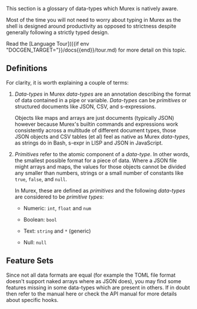 This section is a glossary of data-types which Murex is natively aware.

Most of the time you will not need to worry about typing in Murex as the
shell is designed around productivity as opposed to strictness despite
generally following a strictly typed design.

Read the [Language Tour]({{if env "DOCGEN_TARGET="}}/docs{{end}}/tour.md) for more detail on this topic.

## Definitions

For clarity, it is worth explaining a couple of terms:

1. _Data-types_ in Murex _data-types_ are an annotation describing the format
   of data contained in a pipe or variable. _Data-types_ can be _primitives_ or
   structured documents like JSON, CSV, and s-expressions.

   Objects like maps and arrays are just documents (typically JSON) however
   because Murex's builtin commands and expressions work consistently across a
   multitude of different document types, those JSON objects and CSV tables
   (et al) feel as native as Murex _data-types_, as strings do in Bash, s-expr
   in LISP and JSON in JavaScript.

2. _Primitives_ refer to the atomic component of a _data-type_. In other words,
   the smallest possible format for a piece of data. Where a JSON file might
   arrays and maps, the values for those objects cannot be divided any smaller
   than numbers, strings or a small number of constants like `true`, `false`,
   and `null`.

   In Murex, these are defined as _primitives_ and the following _data-types_
   are considered to be _primitive types_:

   * Numeric: `int`, `float` and `num`
  
   * Boolean: `bool`
  
   * Text: `string` and `*` (generic)
  
   * Null: `null`

## Feature Sets

Since not all data formats are equal (for example the TOML file format
doesn't support naked arrays where as JSON does), you may find some
features missing in some data-types which are present in others. If in
doubt then refer to the manual here or check the API manual for more
details about specific hooks.